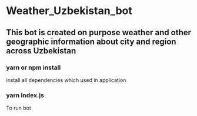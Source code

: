 # Weather_Uzbekistan_bot

## This bot is created on purpose weather and other geographic information about city and region  across Uzbekistan

### yarn or npm install
install all dependencies which used in application

### yarn index.js
To run bot